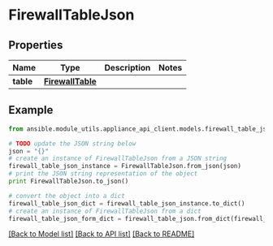 # FirewallTableJson


## Properties
Name | Type | Description | Notes
------------ | ------------- | ------------- | -------------
**table** | [**FirewallTable**](FirewallTable.md) |  | 

## Example

```python
from ansible.module_utils.appliance_api_client.models.firewall_table_json import FirewallTableJson

# TODO update the JSON string below
json = "{}"
# create an instance of FirewallTableJson from a JSON string
firewall_table_json_instance = FirewallTableJson.from_json(json)
# print the JSON string representation of the object
print FirewallTableJson.to_json()

# convert the object into a dict
firewall_table_json_dict = firewall_table_json_instance.to_dict()
# create an instance of FirewallTableJson from a dict
firewall_table_json_form_dict = firewall_table_json.from_dict(firewall_table_json_dict)
```
[[Back to Model list]](../README.md#documentation-for-models) [[Back to API list]](../README.md#documentation-for-api-endpoints) [[Back to README]](../README.md)


